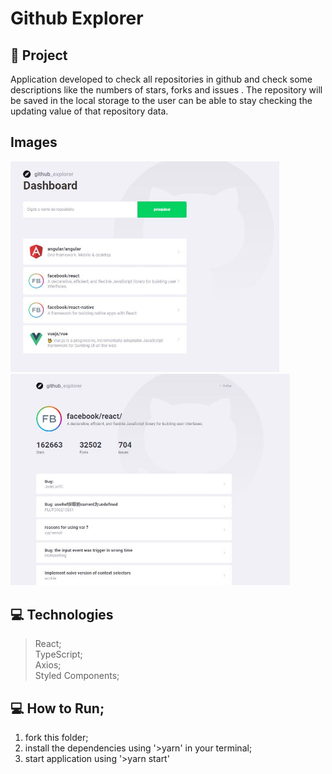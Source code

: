 # Github Explorer
## 🚀 Project
Application developed to check all repositories in github and check some descriptions like the numbers of stars, forks and issues .
The repository will be saved in the local storage to the user can be able to stay checking the updating value of that repository data.

## Images
<div style={{display: "flex", justifyContent: "space-between"}}>
  <img src="https://github.com/GabrielBrotas/Github-Explorer/blob/main/src/assets/landing.JPG" width="430px" />
  &nbsp
  <img src="https://github.com/GabrielBrotas/Github-Explorer/blob/main/src/assets/repository.JPG" width="447px" style={{marginLeft: '20px'}} />
</div>

## 💻 Technologies
  >React; <br />
  >TypeScript; <br />
  >Axios; <br />
  >Styled Components; <br />
 
## 💻 How to Run;
  1. fork this folder;
  2. install the dependencies using '>yarn' in your terminal;
  3. start application using '>yarn start'

